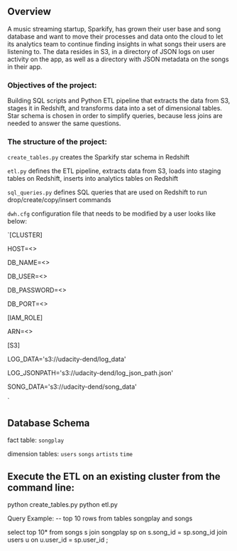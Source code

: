 ## Overview
A music streaming startup, Sparkify, has grown their user base and song database and want to move their processes and data onto the cloud to let its analytics team to continue finding insights in what songs their users are listening to.
The data resides in S3, in a directory of JSON logs on user activity on the app, as well as a directory with JSON metadata on the songs in their app.

### Objectives of the project:

Building SQL scripts and Python ETL pipeline that extracts the data from S3, stages it in Redshift, and transforms data into a set of dimensional tables.
Star schema is chosen in order to simplify queries, because less joins are needed to answer the same questions.

### The structure of the project:

`create_tables.py` creates the Sparkify star schema in Redshift

`etl.py` defines the ETL pipeline, extracts data from S3, loads into staging tables on Redshift, inserts into analytics tables on Redshift

`sql_queries.py` defines SQL queries that are used on Redshift to run drop/create/copy/insert commands

`dwh.cfg` configuration file that needs to be modified by a user looks like below:


`[CLUSTER]

HOST=<>

DB_NAME=<>

DB_USER=<>

DB_PASSWORD=<>


DB_PORT=<>

[IAM_ROLE]

ARN=<>

[S3]

LOG_DATA='s3://udacity-dend/log_data'

LOG_JSONPATH='s3://udacity-dend/log_json_path.json'

SONG_DATA='s3://udacity-dend/song_data'

`

## Database Schema
fact table:
`songplay` 

dimension tables:
`users`
`songs`
`artists`
`time`

## Execute the ETL on an existing cluster from the command line:

python create_tables.py
python etl.py


Query Example:
-- top 10 rows from tables songplay and songs

select top  10* from songs s join songplay sp on s.song_id = sp.song_id join users u on u.user_id = sp.user_id ;